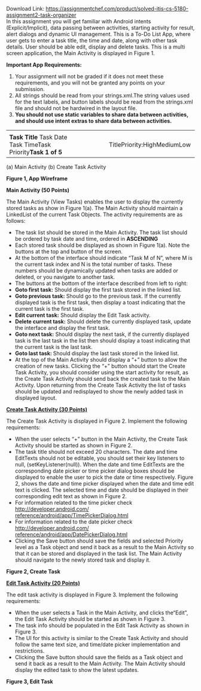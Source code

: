 Download Link: https://assignmentchef.com/product/solved-itis-cs-5180-assignment2-task-organizer
<br>
In this assignment you will get familiar with Android intents (Explicit/Implicit), data passing between activities, starting activity for result, alert dialogs and dynamic UI management. This is a To-Do List App, where user gets to enter a task title, the time and date, along with other task details. User should be able edit, display and delete tasks. This is a multi screen application, the Main Activity is displayed in Figure 1.

<strong>Important App Requirements: </strong>

<ol>

 <li>Your assignment will not be graded if it does not meet these requirements, and you will not be granted any points on your submission.</li>

 <li>All strings should be read from your strings.xml.The string values used for the text labels, and button labels should be read from the strings.xml file and should not be hardwired in the layout file.</li>

 <li><strong>You should not use static variables to share data between activities, and should use intent extras to share data between activities.</strong></li>

</ol>

<table width="534">

 <tbody>

  <tr>

   <td width="223"></td>

   <td rowspan="2" width="88"> </td>

   <td width="223"></td>

  </tr>

  <tr>

   <td width="223">                          <strong>Task Title              </strong>Task Date Task TimeTask Priority<strong>Task 1 of 5</strong></td>

   <td width="223">TitlePriority:HighMediumLow</td>

  </tr>

 </tbody>

</table>

(a) Main Activity                                                 (b) Create Task Activity

<strong>Figure 1, App Wireframe</strong>

<strong>Main Activity (50 Points) </strong>

The Main Activity (View Tasks) enables the user to display the currently stored tasks as show in Figure 1(a). The Main Activity should maintain a LinkedList of the current Task Objects. The activity requirements are as follows:

<ul>

 <li>The task list should be stored in the Main Activity. The task list should be ordered by task date and time, ordered in <strong>ASCENDING</strong></li>

 <li>Each stored task should be displayed as shown in Figure 1(a). Note the buttons at the top and button of the screen.</li>

 <li>At the bottom of the interface should indicate “Task M of N”, where M is the current task index and N is the total number of tasks. These numbers should be dynamically updated when tasks are added or deleted, or you navigate to another task.</li>

 <li>The buttons at the bottom of the interface described from left to right:</li>

 <li><strong>Goto first task:</strong> Should display the first task stored in the linked list.</li>

 <li><strong>Goto previous task:</strong> Should go to the previous task. If the currently displayed task is the first task, then display a toast indicating that the current task is the first task.</li>

 <li><strong>Edit current task:</strong> Should display the Edit Task activity.</li>

 <li><strong>Delete current task:</strong> Should delete the currently displayed task, update the interface and display the first task.</li>

 <li><strong>Goto next task:</strong> Should display the next task, if the currently displayed task is the last task in the list then should display a toast indicating that the current task is the last task.</li>

 <li><strong>Goto last task: </strong>Should display the last task stored in the linked list.</li>

 <li>At the top of the Main Activity should display a “+” button to allow the creation of new tasks. Clicking the “+” button should start the Create Task Activity, you should consider using the start activity for result, as the Create Task Activity should send back the created task to the Main Activity. Upon returning from the Create Task Activity the list of tasks should be updated and redisplayed to show the newly added task in displayed layout.</li>

</ul>

<strong><u>Create Task Activity (30 Points)</u> </strong>

The Create Task Activity is displayed in Figure 2. Implement the following requirements:

<ul>

 <li>When the user selects “+” button in the Main Activity, the Create Task Activity should be started as shown in Figure 2.</li>

 <li>The task title should not exceed 20 characters. The date and time EditTexts should not be editable, you should set their key listeners to null, (setKeyListener(null)). When the date and time EditTexts are the corresponding date picker or time picker dialog boxes should be displayed to enable the user to pick the date or time respectively. Figure 2, shows the date and time picker displayed when the date and time edit text is clicked. The selected time and date should be displayed in their corresponding edit text as shown in Figure 2.</li>

 <li>For information related to the time picker check <a href="https://developer.android.com/reference/android/app/TimePickerDialog.html">http://developer.android.com/ </a><a href="https://developer.android.com/reference/android/app/TimePickerDialog.html">reference/android/app/TimePickerDialog.html</a></li>

 <li>For information related to the date picker check <a href="https://developer.android.com/reference/android/app/DatePickerDialog.html">http://developer.android.com/ </a><a href="https://developer.android.com/reference/android/app/DatePickerDialog.html">reference/android/app/DatePickerDialog.html</a></li>

 <li>Clicking the Save button should save the fields and selected Priority level as a Task object and send it back as a result to the Main Activity so that it can be stored and displayed in the task list. The Main Activity should navigate to the newly stored task and display it.</li>

</ul>

<strong>Figure 2, Create Task</strong>

<strong><u>Edit Task Activity (20 Points)</u> </strong>

The edit task activity is displayed in Figure 3. Implement the following requirements:

<ul>

 <li>When the user selects a Task in the Main Activity, and clicks the“Edit”, the Edit Task Activity should be started as shown in Figure 3.</li>

 <li>The task info should be populated in the Edit Task Activity as shown in Figure 3.</li>

 <li>The UI for this activity is similar to the Create Task Activity and should follow the same text size, and time/date picker implementation and restrictions.</li>

 <li>Clicking the Save button should save the fields as a Task object and send it back as a result to the Main Activity. The Main Activity should display the edited task to show the latest updates.</li>

</ul>

<strong>Figure 3, Edit Task</strong>